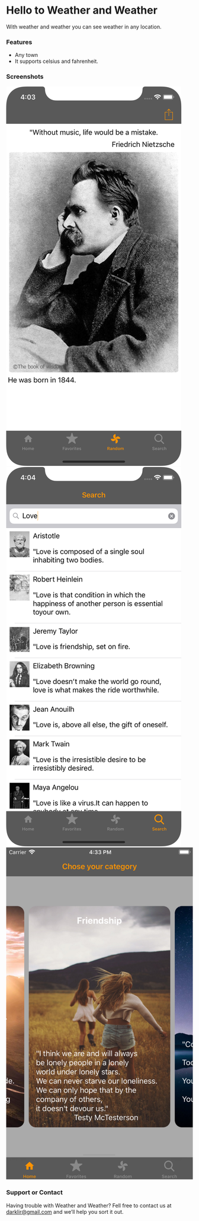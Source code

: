 # Hello to Weather and Weather

With weather and weather you can see weather in any location.
### Features

- Any town
- It supports celsius and fahrenheit.

### Screenshots

![](3.png)
![](4.png)
![](5.png)

### Support or Contact

Having trouble with Weather and Weather? Fell free to contact us at darklir@gmail.com and we’ll help you sort it out.

